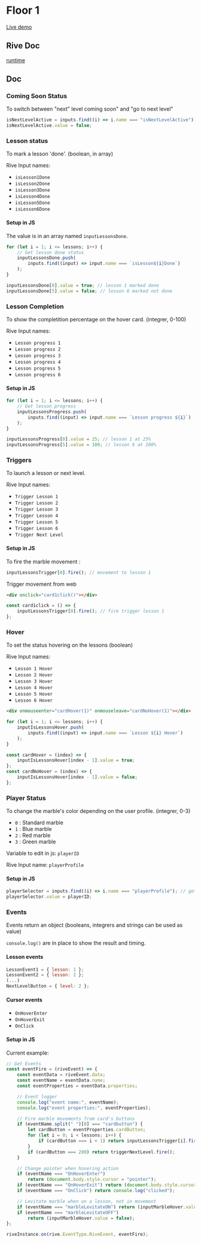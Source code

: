# Floor 1

[Live demo](https://guillaumecartoonbase.github.io/Pasqal-Floor_1/)

## Rive Doc

[runtime](https://help.rive.app/runtimes/overview)

## Doc

### Coming Soon Status

To switch between "next" level coming soon" and "go to next level"

```js
isNextLevelActive = inputs.find((i) => i.name === "isNextLevelActive");
isNextLevelActive.value = false;
```

### Lesson status

To mark a lesson 'done'.
(boolean, in array)

Rive Input names:

- `isLesson1Done`
- `isLesson2Done`
- `isLesson3Done`
- `isLesson4Done`
- `isLesson5Done`
- `isLesson6Done`

#### Setup in JS

The value is in an array named `inputLessonsDone`.

```js
for (let i = 1; i <= lessons; i++) {
	// Get lesson done status
	inputLessonsDone.push(
		inputs.find((input) => input.name === `isLesson${i}Done`)
	);
}

inputLessonsDone[0].value = true; // lesson 1 marked done
inputLessonsDone[5].value = false; // lesson 6 marked not done
```

### Lesson Completion

To show the completition percentage on the hover card.
(integrer, 0-100)

Rive Input names:

- `Lesson progress 1`
- `Lesson progress 2`
- `Lesson progress 3`
- `Lesson progress 4`
- `Lesson progress 5`
- `Lesson progress 6`

#### Setup in JS

```js
for (let i = 1; i <= lessons; i++) {
	// Get lesson progress
	inputLessonsProgress.push(
		inputs.find((input) => input.name === `Lesson progress ${i}`)
	);
}

inputLessonsProgress[0].value = 25; // lesson 1 at 25%
inputLessonsProgress[5].value = 100; // lesson 6 at 100%
```

### Triggers

To launch a lesson or next level.

Rive Input names:

- `Trigger Lesson 1`
- `Trigger Lesson 2`
- `Trigger Lesson 3`
- `Trigger Lesson 4`
- `Trigger Lesson 5`
- `Trigger Lesson 6`
- `Trigger Next Level`

#### Setup in JS

To fire the marble movement :

```js
inputLessonsTrigger[0].fire(); // movement to lesson 1
```

Trigger movement from web

```html
<div onclick="card1click()"></div>
```

```js
const card1click = () => {
	inputLessonsTrigger[0].fire(); // fire trigger lesson 1
};
```

### Hover

To set the status hovering on the lessons
(boolean)

Rive Input names:

- `Lesson 1 Hover`
- `Lesson 2 Hover`
- `Lesson 3 Hover`
- `Lesson 4 Hover`
- `Lesson 5 Hover`
- `Lesson 6 Hover`

```html
<div onmouseenter="cardHover(1)" onmouseleave="cardNoHover(1)"></div>
```

```js
for (let i = 1; i <= lessons; i++) {
	inputIsLessonsHover.push(
		inputs.find((input) => input.name === `Lesson ${i} Hover`)
	);
}

const cardHover = (index) => {
	inputIsLessonsHover[index - 1].value = true;
};
const cardNoHover = (index) => {
	inputIsLessonsHover[index - 1].value = false;
};
```

### Player Status

To change the marble's color depending on the user profile.
(integrer, 0-3)

- `0` : Standard marble
- `1` : Blue marble
- `2` : Red marble
- `3` : Green marble

Variable to edit in js: `playerID`

Rive Input name: `playerProfile`

#### Setup in JS

```js
playerSelector = inputs.find((i) => i.name === "playerProfile"); // get rive input
playerSelector.value = playerID;
```

### Events

Events return an object
(booleans, integrers and strings can be used as value)

`console.log()` are in place to show the result and timing.

#### Lesson events

```js
LessonEvent1 = { lesson: 1 };
LessonEvent2 = { lesson: 2 };
(...)
NextLevelButton = { level: 2 };
```

#### Cursor events

- `OnHoverEnter`
- `OnHoverExit`
- `OnClick`

#### Setup in JS

Current example:

```js
// Get Events
const eventFire = (riveEvent) => {
	const eventData = riveEvent.data;
	const eventName = eventData.name;
	const eventProperties = eventData.properties;

	// Event logger
	console.log("event name:", eventName);
	console.log("event properties:", eventProperties);

	// Fire marble movements from card's buttons
	if (eventName.split(" ")[0] === "cardbutton") {
		let cardButton = eventProperties.cardButton;
		for (let i = 0; i < lessons; i++) {
			if (cardButton === i + 1) return inputLessonsTrigger[i].fire();
		}
		if (cardButton === 200) return triggerNextLevel.fire();
	}

	// Change pointer when hovering action
	if (eventName === "OnHoverEnter")
		return (document.body.style.cursor = "pointer");
	if (eventName === "OnHoverExit") return (document.body.style.cursor = "auto");
	if (eventName === "OnClick") return console.log("clicked");

	// Levitate marble when on a lesson, not in movement
	if (eventName === "marbleLevitateON") return (inputMarbleHover.value = true);
	if (eventName === "marbleLevitateOFF")
		return (inputMarbleHover.value = false);
};

riveInstance.on(rive.EventType.RiveEvent, eventFire);
```

